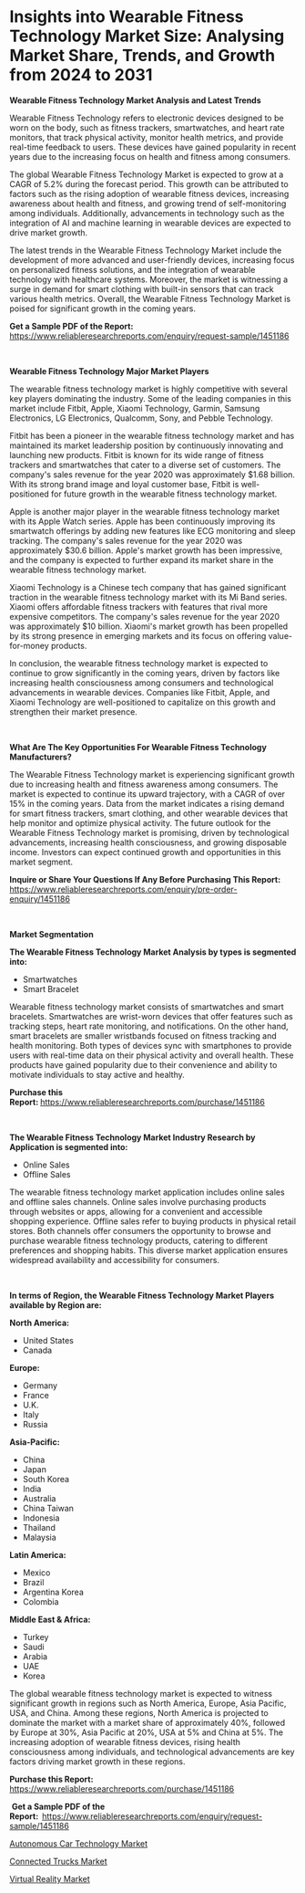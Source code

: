 <p><h1>Insights into Wearable Fitness Technology Market Size: Analysing Market Share, Trends, and Growth from 2024 to 2031</h1></p><p><strong>Wearable Fitness Technology Market Analysis and Latest Trends</strong></p>
<p><p>Wearable Fitness Technology refers to electronic devices designed to be worn on the body, such as fitness trackers, smartwatches, and heart rate monitors, that track physical activity, monitor health metrics, and provide real-time feedback to users. These devices have gained popularity in recent years due to the increasing focus on health and fitness among consumers.</p><p>The global Wearable Fitness Technology Market is expected to grow at a CAGR of 5.2% during the forecast period. This growth can be attributed to factors such as the rising adoption of wearable fitness devices, increasing awareness about health and fitness, and growing trend of self-monitoring among individuals. Additionally, advancements in technology such as the integration of AI and machine learning in wearable devices are expected to drive market growth.</p><p>The latest trends in the Wearable Fitness Technology Market include the development of more advanced and user-friendly devices, increasing focus on personalized fitness solutions, and the integration of wearable technology with healthcare systems. Moreover, the market is witnessing a surge in demand for smart clothing with built-in sensors that can track various health metrics. Overall, the Wearable Fitness Technology Market is poised for significant growth in the coming years.</p></p>
<p><strong>Get a Sample PDF of the Report:&nbsp;</strong> <a href="https://www.reliableresearchreports.com/enquiry/request-sample/1451186">https://www.reliableresearchreports.com/enquiry/request-sample/1451186</a></p>
<p>&nbsp;</p>
<p><strong>Wearable Fitness Technology Major Market Players</strong></p>
<p><p>The wearable fitness technology market is highly competitive with several key players dominating the industry. Some of the leading companies in this market include Fitbit, Apple, Xiaomi Technology, Garmin, Samsung Electronics, LG Electronics, Qualcomm, Sony, and Pebble Technology.</p><p>Fitbit has been a pioneer in the wearable fitness technology market and has maintained its market leadership position by continuously innovating and launching new products. Fitbit is known for its wide range of fitness trackers and smartwatches that cater to a diverse set of customers. The company's sales revenue for the year 2020 was approximately $1.68 billion. With its strong brand image and loyal customer base, Fitbit is well-positioned for future growth in the wearable fitness technology market.</p><p>Apple is another major player in the wearable fitness technology market with its Apple Watch series. Apple has been continuously improving its smartwatch offerings by adding new features like ECG monitoring and sleep tracking. The company's sales revenue for the year 2020 was approximately $30.6 billion. Apple's market growth has been impressive, and the company is expected to further expand its market share in the wearable fitness technology market.</p><p>Xiaomi Technology is a Chinese tech company that has gained significant traction in the wearable fitness technology market with its Mi Band series. Xiaomi offers affordable fitness trackers with features that rival more expensive competitors. The company's sales revenue for the year 2020 was approximately $10 billion. Xiaomi's market growth has been propelled by its strong presence in emerging markets and its focus on offering value-for-money products.</p><p>In conclusion, the wearable fitness technology market is expected to continue to grow significantly in the coming years, driven by factors like increasing health consciousness among consumers and technological advancements in wearable devices. Companies like Fitbit, Apple, and Xiaomi Technology are well-positioned to capitalize on this growth and strengthen their market presence.</p></p>
<p>&nbsp;</p>
<p><strong>What Are The Key Opportunities For Wearable Fitness Technology Manufacturers?</strong></p>
<p><p>The Wearable Fitness Technology market is experiencing significant growth due to increasing health and fitness awareness among consumers. The market is expected to continue its upward trajectory, with a CAGR of over 15% in the coming years. Data from the market indicates a rising demand for smart fitness trackers, smart clothing, and other wearable devices that help monitor and optimize physical activity. The future outlook for the Wearable Fitness Technology market is promising, driven by technological advancements, increasing health consciousness, and growing disposable income. Investors can expect continued growth and opportunities in this market segment.</p></p>
<p><strong>Inquire or Share Your Questions If Any Before Purchasing This Report:</strong> <a href="https://www.reliableresearchreports.com/enquiry/pre-order-enquiry/1451186">https://www.reliableresearchreports.com/enquiry/pre-order-enquiry/1451186</a></p>
<p>&nbsp;</p>
<p><strong>Market Segmentation</strong></p>
<p><strong>The Wearable Fitness Technology Market Analysis by types is segmented into:</strong></p>
<p><ul><li>Smartwatches</li><li>Smart Bracelet</li></ul></p>
<p><p>Wearable fitness technology market consists of smartwatches and smart bracelets. Smartwatches are wrist-worn devices that offer features such as tracking steps, heart rate monitoring, and notifications. On the other hand, smart bracelets are smaller wristbands focused on fitness tracking and health monitoring. Both types of devices sync with smartphones to provide users with real-time data on their physical activity and overall health. These products have gained popularity due to their convenience and ability to motivate individuals to stay active and healthy.</p></p>
<p><strong>Purchase this Report:&nbsp;</strong><a href="https://www.reliableresearchreports.com/purchase/1451186">https://www.reliableresearchreports.com/purchase/1451186</a></p>
<p>&nbsp;</p>
<p><strong>The Wearable Fitness Technology Market Industry Research by Application is segmented into:</strong></p>
<p><ul><li>Online Sales</li><li>Offline Sales</li></ul></p>
<p><p>The wearable fitness technology market application includes online sales and offline sales channels. Online sales involve purchasing products through websites or apps, allowing for a convenient and accessible shopping experience. Offline sales refer to buying products in physical retail stores. Both channels offer consumers the opportunity to browse and purchase wearable fitness technology products, catering to different preferences and shopping habits. This diverse market application ensures widespread availability and accessibility for consumers.</p></p>
<p>&nbsp;</p>
<p><strong>In terms of Region, the Wearable Fitness Technology Market Players available by Region are:</strong></p>
<p>
    <p> <strong> North America: </strong>
        <ul>
            <li>United States</li>
            <li>Canada</li>
        </ul>
        </p> 
    <p> <strong> Europe: </strong>
        <ul>
            <li>Germany</li>
            <li>France</li>
            <li>U.K.</li>
            <li>Italy</li>
            <li>Russia</li>
        </ul>
        </p> 
    <p> <strong> Asia-Pacific: </strong>
        <ul>
            <li>China</li>
            <li>Japan</li>
            <li>South Korea</li>
            <li>India</li>
            <li>Australia</li>
            <li>China Taiwan</li>
            <li>Indonesia</li>
            <li>Thailand</li>
            <li>Malaysia</li>
        </ul>
        </p> 
    <p> <strong> Latin America: </strong>
        <ul>
            <li>Mexico</li>
            <li>Brazil</li>
            <li>Argentina Korea</li>
            <li>Colombia</li>
        </ul>
        </p> 
    <p> <strong> Middle East & Africa: </strong>
        <ul>
            <li>Turkey</li>
            <li>Saudi</li>
            <li>Arabia</li>
            <li>UAE</li>
            <li>Korea</li>
        </ul>
    </p>
    </p>
<p><p>The global wearable fitness technology market is expected to witness significant growth in regions such as North America, Europe, Asia Pacific, USA, and China. Among these regions, North America is projected to dominate the market with a market share of approximately 40%, followed by Europe at 30%, Asia Pacific at 20%, USA at 5% and China at 5%. The increasing adoption of wearable fitness devices, rising health consciousness among individuals, and technological advancements are key factors driving market growth in these regions.</p></p>
<p><strong>Purchase this Report: </strong><a href="https://www.reliableresearchreports.com/purchase/1451186">https://www.reliableresearchreports.com/purchase/1451186</a></p>
<p>&nbsp;<strong>Get a Sample PDF of the Report:&nbsp;&nbsp;</strong><a href="https://www.reliableresearchreports.com/enquiry/request-sample/1451186">https://www.reliableresearchreports.com/enquiry/request-sample/1451186</a></p>
<p><strong></strong></p>
<p><p><a href="https://unruly-ladybug-44b.notion.site/Autonomous-Car-Technology-Market-Size-Growth-Outlook-from-2024-to-2031-projecting-at-Market-s-Tren-f1afee76cd2a40908ca3776ab7b85a3e">Autonomous Car Technology Market</a></p><p><a href="https://cute-banjo-8ca.notion.site/Connected-Trucks-Market-Growth-Market-Trends-COVID-19-Impact-and-Forecasts-for-period-from-2024--78d81386bbac49c98a33d17605ae11d6">Connected Trucks Market</a></p><p><a href="https://github.com/lataunyatinikmelvin59ilbd0dv/Market-Research-Report-List-1/blob/main/virtual-reality-market.md">Virtual Reality Market</a></p></p>